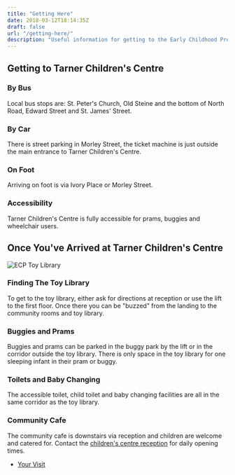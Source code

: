 ```yaml
---
title: "Getting Here"
date: 2018-03-12T18:14:35Z
draft: false
url: "/getting-here/"
description: "Useful information for getting to the Early Childhood Project Toy Library."
---
```

## Getting to Tarner Children's Centre

### By Bus

Local bus stops are: St. Peter's Church, Old Steine and the bottom of North Road, Edward Street and St. James' Street.

### By Car

There is street parking in Morley Street, the ticket machine is just outside the main entrance to Tarner Children's Centre.

### On Foot

Arriving on foot is via Ivory Place or Morley Street.

### Accessibility

Tarner Children's Centre is fully accessible for prams, buggies and wheelchair users.

## Once You've Arrived at Tarner Children's Centre

<img src="/img/pages/toy_library-2.jpg" alt="ECP Toy Library" class="img-responsive img-rounded"/>

### Finding The Toy Library

To get to the toy library, either ask for directions at reception or use the lift to the first floor. Once there you 
can be "buzzed" from the landing to the community rooms and toy library.

### Buggies and Prams

Buggies and prams can be parked in the buggy park by the lift or in the corridor outside the toy library. There is only 
space in the toy library for one sleeping infant in their pram or buggy.

### Toilets and Baby Changing

The accessible toilet, child toilet and baby changing facilities are all in the same corridor as the toy library.

### Community Cafe

The community cafe is downstairs via reception and children are welcome and catered for. Contact the [children's centre
reception](https://www.brighton-hove.gov.uk/content/children-and-education/childrens-services/tarner-childrens-centre)
for daily opening times.

<nav>
  <ul class="pager">
    <li class="next"><a href="/your-visit/">Your Visit <i class="fas fa-arrow-right" aria-hidden="true"></i></a></li>
  </ul>
</nav>